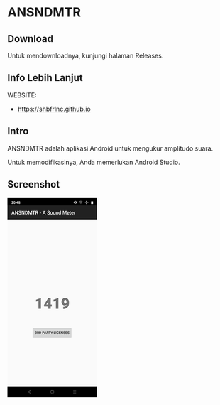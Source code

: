 # ANSNDMTR

## Download

Untuk mendownloadnya, kunjungi halaman Releases.

## Info Lebih Lanjut

WEBSITE:

- https://shbfrlnc.github.io

## Intro

ANSNDMTR adalah aplikasi Android untuk mengukur amplitudo suara.

Untuk memodifikasinya, Anda memerlukan Android Studio.

## Screenshot

![ScreenShot](assets/ANSNDMTR-Screenshot-Small.png?raw=true)
